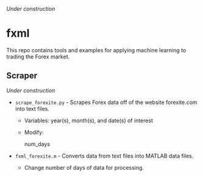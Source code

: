 *Under construction*

# fxml

This repo contains tools and examples for applying machine learning to trading the Forex market.

## Scraper

*Under construction*

* `scrape_forexite.py` - Scrapes Forex data off of the website forexite.com into text files.
    * Variables: year(s), month(s), and date(s) of interest
    * Modify:

        num_days

* `fxml_forexite.m` - Converts data from text files into MATLAB data files.
    * Change number of days of data for processing.